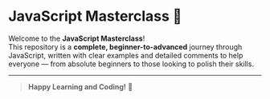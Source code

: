 # JavaScript Masterclass 🚀

Welcome to the **JavaScript Masterclass**!  
This repository is a **complete, beginner-to-advanced** journey through JavaScript, written with clear examples and detailed comments to help everyone — from absolute beginners to those looking to polish their skills.

---

> **Happy Learning and Coding!** 🚀
